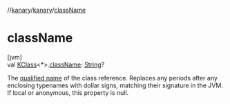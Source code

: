 //[kanary](../../index.md)/[kanary](index.md)/[className](class-name.md)

# className

[jvm]\
val [KClass](https://kotlinlang.org/api/latest/jvm/stdlib/kotlin.reflect/-k-class/index.html)&lt;*&gt;.[className](class-name.md): [String](https://kotlinlang.org/api/latest/jvm/stdlib/kotlin/-string/index.html)?

The [qualified name](https://kotlinlang.org/api/latest/jvm/stdlib/kotlin.reflect/-k-class/qualified-name.html) of the class reference. Replaces any periods after any enclosing typenames with dollar signs, matching their signature in the JVM. If local or anonymous, this property is null.
